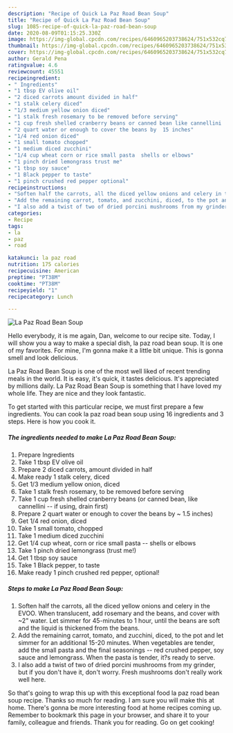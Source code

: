 ```yaml
---
description: "Recipe of Quick La Paz Road Bean Soup"
title: "Recipe of Quick La Paz Road Bean Soup"
slug: 1085-recipe-of-quick-la-paz-road-bean-soup
date: 2020-08-09T01:15:25.330Z
image: https://img-global.cpcdn.com/recipes/6460965203738624/751x532cq70/la-paz-road-bean-soup-recipe-main-photo.jpg
thumbnail: https://img-global.cpcdn.com/recipes/6460965203738624/751x532cq70/la-paz-road-bean-soup-recipe-main-photo.jpg
cover: https://img-global.cpcdn.com/recipes/6460965203738624/751x532cq70/la-paz-road-bean-soup-recipe-main-photo.jpg
author: Gerald Pena
ratingvalue: 4.6
reviewcount: 45551
recipeingredient:
- " Ingredients"
- "1 tbsp EV olive oil"
- "2 diced carrots amount divided in half"
- "1 stalk celery diced"
- "1/3 medium yellow onion diced"
- "1 stalk fresh rosemary to be removed before serving"
- "1 cup fresh shelled cranberry beans or canned bean like cannellini  if using drain first"
- "2 quart water or enough to cover the beans by  15 inches"
- "1/4 red onion diced"
- "1 small tomato chopped"
- "1 medium diced zucchini"
- "1/4 cup wheat corn or rice small pasta  shells or elbows"
- "1 pinch dried lemongrass trust me"
- "1 tbsp soy sauce"
- "1 Black pepper to taste"
- "1 pinch crushed red pepper optional"
recipeinstructions:
- "Soften half the carrots, all the diced yellow onions and celery in the EVOO. When translucent, add rosemary and the beans, and cover with ~2&#34; water. Let simmer for 45-minutes to 1 hour, until the beans are soft and the liquid is thickened from the beans."
- "Add the remaining carrot, tomato, and zucchini, diced, to the pot and let simmer for an additional 15-20 minutes. When vegetables are tender, add the small pasta and the final seasonings -- red crushed pepper, soy sauce and lemongrass. When the pasta is tender, it?s ready to serve."
- "I also add a twist of two of dried porcini mushrooms from my grinder, but if you don&#39;t have it, don&#39;t worry. Fresh mushrooms don&#39;t really work well here."
categories:
- Recipe
tags:
- la
- paz
- road

katakunci: la paz road 
nutrition: 175 calories
recipecuisine: American
preptime: "PT38M"
cooktime: "PT38M"
recipeyield: "1"
recipecategory: Lunch

---
```



![La Paz Road Bean Soup](https://img-global.cpcdn.com/recipes/6460965203738624/751x532cq70/la-paz-road-bean-soup-recipe-main-photo.jpg)

Hello everybody, it is me again, Dan, welcome to our recipe site. Today, I will show you a way to make a special dish, la paz road bean soup. It is one of my favorites. For mine, I'm gonna make it a little bit unique. This is gonna smell and look delicious.

La Paz Road Bean Soup is one of the most well liked of recent trending meals in the world. It is easy, it's quick, it tastes delicious. It's appreciated by millions daily. La Paz Road Bean Soup is something that I have loved my whole life. They are nice and they look fantastic.




To get started with this particular recipe, we must first prepare a few ingredients. You can cook la paz road bean soup using 16 ingredients and 3 steps. Here is how you cook it.

<!--inarticleads1-->

##### The ingredients needed to make La Paz Road Bean Soup:

1. Prepare  Ingredients
1. Take 1 tbsp EV olive oil
1. Prepare 2 diced carrots, amount divided in half
1. Make ready 1 stalk celery, diced
1. Get 1/3 medium yellow onion, diced
1. Take 1 stalk fresh rosemary, to be removed before serving
1. Take 1 cup fresh shelled cranberry beans (or canned bean, like cannellini -- if using, drain first)
1. Prepare 2 quart water or enough to cover the beans by ~ 1.5 inches)
1. Get 1/4 red onion, diced
1. Take 1 small tomato, chopped
1. Take 1 medium diced zucchini
1. Get 1/4 cup wheat, corn or rice small pasta -- shells or elbows
1. Take 1 pinch dried lemongrass (trust me!)
1. Get 1 tbsp soy sauce
1. Take 1 Black pepper, to taste
1. Make ready 1 pinch crushed red pepper, optional!




<!--inarticleads2-->

##### Steps to make La Paz Road Bean Soup:

1. Soften half the carrots, all the diced yellow onions and celery in the EVOO. When translucent, add rosemary and the beans, and cover with ~2&#34; water. Let simmer for 45-minutes to 1 hour, until the beans are soft and the liquid is thickened from the beans.
1. Add the remaining carrot, tomato, and zucchini, diced, to the pot and let simmer for an additional 15-20 minutes. When vegetables are tender, add the small pasta and the final seasonings -- red crushed pepper, soy sauce and lemongrass. When the pasta is tender, it?s ready to serve.
1. I also add a twist of two of dried porcini mushrooms from my grinder, but if you don&#39;t have it, don&#39;t worry. Fresh mushrooms don&#39;t really work well here.




So that's going to wrap this up with this exceptional food la paz road bean soup recipe. Thanks so much for reading. I am sure you will make this at home. There's gonna be more interesting food at home recipes coming up. Remember to bookmark this page in your browser, and share it to your family, colleague and friends. Thank you for reading. Go on get cooking!
